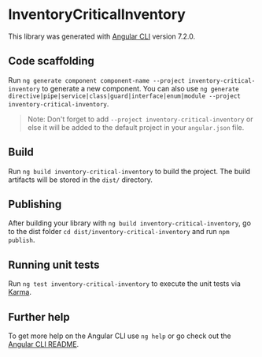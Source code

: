# InventoryCriticalInventory

This library was generated with [Angular CLI](https://github.com/angular/angular-cli) version 7.2.0.

## Code scaffolding

Run `ng generate component component-name --project inventory-critical-inventory` to generate a new component. You can also use `ng generate directive|pipe|service|class|guard|interface|enum|module --project inventory-critical-inventory`.

> Note: Don't forget to add `--project inventory-critical-inventory` or else it will be added to the default project in your `angular.json` file.

## Build

Run `ng build inventory-critical-inventory` to build the project. The build artifacts will be stored in the `dist/` directory.

## Publishing

After building your library with `ng build inventory-critical-inventory`, go to the dist folder `cd dist/inventory-critical-inventory` and run `npm publish`.

## Running unit tests

Run `ng test inventory-critical-inventory` to execute the unit tests via [Karma](https://karma-runner.github.io).

## Further help

To get more help on the Angular CLI use `ng help` or go check out the [Angular CLI README](https://github.com/angular/angular-cli/blob/master/README.md).
